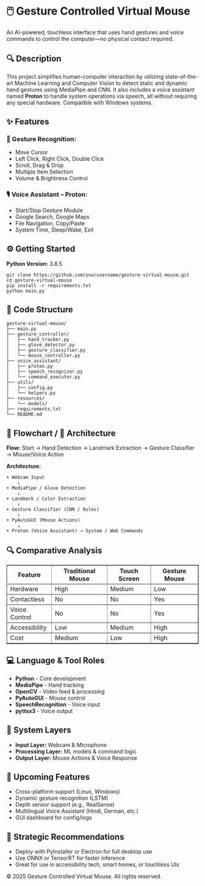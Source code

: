   <h1>🖱️ Gesture Controlled Virtual Mouse</h1>
  <p>An AI-powered, touchless interface that uses hand gestures and voice commands to control the computer—no physical contact required.</p>

  <div class="section">
    <h2>🔍 Description</h2>
    <p>This project simplifies human-computer interaction by utilizing state-of-the-art Machine Learning and Computer Vision to detect static and dynamic hand gestures using MediaPipe and CNN. It also includes a voice assistant named <strong>Proton</strong> to handle system operations via speech, all without requiring any special hardware. Compatible with Windows systems.</p>
  </div>

  <div class="section">
    <h2>✨ Features</h2>
    <h3>🎯 Gesture Recognition:</h3>
    <ul>
      <li>Move Cursor</li>
      <li>Left Click, Right Click, Double Click</li>
      <li>Scroll, Drag & Drop</li>
      <li>Multiple Item Selection</li>
      <li>Volume & Brightness Control</li>
    </ul>
    <h3>🎙️ Voice Assistant – Proton:</h3>
    <ul>
      <li>Start/Stop Gesture Module</li>
      <li>Google Search, Google Maps</li>
      <li>File Navigation, Copy/Paste</li>
      <li>System Time, Sleep/Wake, Exit</li>
    </ul>
  </div>

  <div class="section">
    <h2>⚙️ Getting Started</h2>
    <p><strong>Python Version:</strong> 3.8.5</p>
    <pre><code>git clone https://github.com/yourusername/gesture-virtual-mouse.git
cd gesture-virtual-mouse
pip install -r requirements.txt
python main.py</code></pre>
  </div>

  <div class="section">
    <h2>📂 Code Structure</h2>
    <pre><code>gesture-virtual-mouse/
├── main.py
├── gesture_controller/
│   ├── hand_tracker.py
│   ├── glove_detector.py
│   ├── gesture_classifier.py
│   └── mouse_controller.py
├── voice_assistant/
│   ├── proton.py
│   ├── speech_recognizer.py
│   └── command_executor.py
├── utils/
│   ├── config.py
│   └── helpers.py
├── resources/
│   └── models/
├── requirements.txt
└── README.md</code></pre>
  </div>

  <div class="section">
    <h2>📜 Flowchart / 📌 Architecture</h2>
    <p><strong>Flow:</strong> Start → Hand Detection → Landmark Extraction → Gesture Classifier → Mouse/Voice Action</p>
    <p><strong>Architecture:</strong></p>
    <pre><code>+ Webcam Input
    ↓
+ MediaPipe / Glove Detection
    ↓
+ Landmark / Color Extraction
    ↓
+ Gesture Classifier (CNN / Rules)
    ↓
+ PyAutoGUI (Mouse Actions)
    ↘
+ Proton (Voice Assistant) → System / Web Commands</code></pre>
   
  <div class="section">
    <h2>🔍 Comparative Analysis</h2>
    <table border="1" cellpadding="8">
      <thead>
        <tr>
          <th>Feature</th><th>Traditional Mouse</th><th>Touch Screen</th><th>Gesture Mouse</th>
        </tr>
      </thead>
      <tbody>
        <tr><td>Hardware</td><td>High</td><td>Medium</td><td>Low</td></tr>
        <tr><td>Contactless</td><td>No</td><td>No</td><td>Yes</td></tr>
        <tr><td>Voice Control</td><td>No</td><td>No</td><td>Yes</td></tr>
        <tr><td>Accessibility</td><td>Low</td><td>Medium</td><td>High</td></tr>
        <tr><td>Cost</td><td>Medium</td><td>Low</td><td>High</td></tr>
      </tbody>
    </table>
  </div>

  <div class="section">
    <h2>💻 Language & Tool Roles</h2>
    <ul>
      <li><strong>Python</strong> - Core development</li>
      <li><strong>MediaPipe</strong> - Hand tracking</li>
      <li><strong>OpenCV</strong> - Video feed & processing</li>
      <li><strong>PyAutoGUI</strong> - Mouse control</li>
      <li><strong>SpeechRecognition</strong> - Voice input</li>
      <li><strong>pyttsx3</strong> - Voice output</li>
    </ul>
  </div>

  <div class="section">
    <h2>🔧 System Layers</h2>
    <ul>
      <li><strong>Input Layer:</strong> Webcam & Microphone</li>
      <li><strong>Processing Layer:</strong> ML models & command logic</li>
      <li><strong>Output Layer:</strong> Mouse Actions & Voice Response</li>
    </ul>
  </div>

  <div class="section">
    <h2>🔮 Upcoming Features</h2>
    <ul>
      <li>Cross-platform support (Linux, Windows)</li>
      <li>Dynamic gesture recognition (LSTM)</li>
      <li>Depth sensor support (e.g., RealSense)</li>
      <li>Multilingual Voice Assistant (Hindi, German, etc.)</li>
      <li>GUI dashboard for config/logs</li>
    </ul>
  </div>

  <div class="section">
    <h2>🧠 Strategic Recommendations</h2>
    <ul>
      <li>Deploy with PyInstaller or Electron for full desktop use</li>
      <li>Use ONNX or TensorRT for faster inference</li>
      <li>Great for use in accessibility tech, smart homes, or touchless UIs</li>
    </ul>
  </div>

  <footer>
    <p>© 2025 Gesture Controlled Virtual Mouse. All rights reserved.</p>
  </footer>
</body>
</html>

